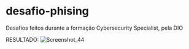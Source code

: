 # desafio-phising
Desafios feitos durante a formação Cybersecurity Specialist, pela DIO

RESULTADO: 
![Screenshot_44](https://user-images.githubusercontent.com/119900744/234048309-c46cfd4d-bb78-4387-9f9d-efff6acd9d68.png)
